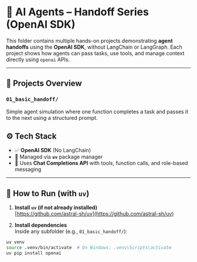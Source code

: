 # 🤖 AI Agents – Handoff Series (OpenAI SDK)

This folder contains multiple hands-on projects demonstrating **agent handoffs** using the **OpenAI SDK**, without LangChain or LangGraph. Each project shows how agents can pass tasks, use tools, and manage context directly using `openai` APIs.

---

## 📂 Projects Overview

### `01_basic_handoff/`
Simple agent simulation where one function completes a task and passes it to the next using a structured prompt.



## ⚙️ Tech Stack

- ✅ **OpenAI SDK** (No LangChain)
- 🧪 Managed via **`uv`** package manager
- 🧠 Uses **Chat Completions API** with tools, function calls, and role-based messaging

---

## 🚀 How to Run (with `uv`)

1. **Install `uv` (if not already installed)**  
   [https://github.com/astral-sh/uv](https://github.com/astral-sh/uv)

2. **Install dependencies**  
   Inside any subfolder (e.g., `01_basic_handoff/`):

```bash
uv venv
source .venv/bin/activate  # On Windows: .venv\Scripts\activate
uv pip install openai
